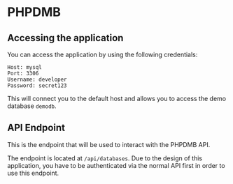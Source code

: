 # PHPDMB

## Accessing the application

You can access the application by using the following credentials:
```
Host: mysql
Port: 3306
Username: developer
Password: secret123
```
This will connect you to the default host and allows you to access the demo database `demodb`.

## API Endpoint

This is the endpoint that will be used to interact with the PHPDMB API.

The endpoint is located at `/api/databases`. Due to the design of this application, you have to be authenticated via the normal API first in order to use this endpoint.
